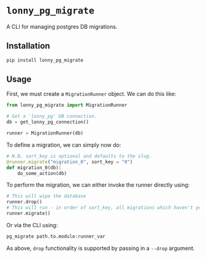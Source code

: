 # `lonny_pg_migrate`

A CLI for managing postgres DB migrations. 

## Installation

```bash
pip install lonny_pg_migrate
```

## Usage

First, we must create a `MigrationRunner` object. We can do this like:

```python
from lonny_pg_migrate import MigrationRunner

# Get a 'lonny_pg' DB connection.
db = get_lonny_pg_connection()

runner = MigrationRunner(db)
```

To define a migration, we can simply now do:

```python
# N.B. sort_key is optional and defaults to the slug.
@runner.migrate("migration_0", sort_key = "0")
def migration_0(db):
    do_some_action(db)
```

To perform the migration, we can either invoke the runner directly using:

```python
# This will wipe the database
runner.drop()
# This will run - in order of sort_key, all migrations which haven't yet run.
runner.migrate()
```

Or via the CLI using:

```bash
pg_migrate path.to.module:runner_var
```

As above, `drop` functionality is supported by passing in a `--drop` argument.